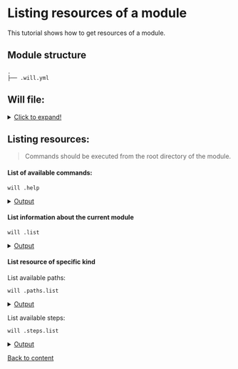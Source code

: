 # Listing resources of a module
This tutorial shows how to get resources of a module.

## Module structure

```
.
├── .will.yml
```

## Will file:

<details>
  <summary><u>Click to expand!</u></summary>

```yaml

about :

  name : listing
  description : "Module for listing"
  version : 0.0.1

path :

  in : 'in'
  out : 'out'
  export : 'proto'

step :

  export.proto :
      inherit : export
      tar : 0
      export : path::export

build :

  export :
      criterion :
          default : 1
          export : 1
      steps :
          - export.proto

```
</details>


## Listing resources:

> Commands should be executed from the root directory of the module.

#### List of available commands:

```
will .help
```

<details>
  <summary><u>Output</u></summary>

```
  .help - Get help.
  .set - Set a command.
  .list - List information about the current module.
  .paths.list - List paths of the current module.
  .submodules.list - List submodules of the current module.
  .reflectors.list - List available reflectors.
  .steps.list - List available steps.
  .builds.list - List available builds.
  .exports.list - List available exports.
  .about.list - List descriptive information about the module.
  .execution.list - List execution scenarios.
  .submodules.download - Download each submodule, if such was not downloaded yet.
  .submodules.upgrade - Upgrade each submodule, checking for available updates for such.
  .submodules.clean - Delete all downloaded submodules.
  .clean - Clean current module: delete generated artifacts, temp files and downloaded submodules.
  .clean.what - Find out which files will be deleted by the clean command.
  .build - Build the current module with the specified criterion.
  .export - Export the selected module with specified criterion. Save output to output file and archive.
  .with - Use "with" to select a module.
  .each - Use "each" to iterate over each module in a directory.
```
</details>

#### List information about the current module

```
will .list
```

<details>
  <summary><u>Output</u></summary>

```
About
  name : 'listing'
  description : 'Module for listing'
  version : '0.0.1'
  enabled : 1

Paths
  in : 'in'
  out : 'out'
  export : 'proto'

step::export.proto
  opts :
    tar : 0
    export : path::export
  inherit :
    export

build::export
  criterion :
    default : 1
    export : 1
  steps :
    export.proto
```
</details>

#### List resource of specific kind

List available paths:

```
will .paths.list
```
<details>
  <summary><u>Output</u></summary>

```
Paths
  in : 'in'
  out : 'out'
  export : 'proto'
```
</details>


List available steps:

```
will .steps.list
```
<details>
  <summary><u>Output</u></summary>

```
step::export.proto
  opts :
    tar : 0
    export : path::export
  inherit :
    export
```
</details>




[Back to content](../README.md)
